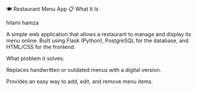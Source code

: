 🍽️ Restaurant Menu App
📋 What It Is

hilami hamza 

A simple web application that allows a restaurant to manage and display its menu online. Built using Flask (Python), PostgreSQL for the database, and HTML/CSS for the frontend.

What problem it solves:

Replaces handwritten or outdated menus with a digital version.

Provides an easy way to add, edit, and remove menu items.